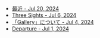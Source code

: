 <head prefix="og: http://ogp.me/ns# fb: http://ogp.me/ns/fb# article: http://ogp.me/ns/article#">
  <meta property="og:title" content="Note" />
  <meta property="og:type" content="article" />
  <meta property="og:url" content="https://juten10x.github.io/note/" />
  <meta property="og:image" content="https://juten10x.github.io/images_for_ogp/IMG_2438.jpeg" />
  <meta property="og:site_name" content="juten10x.github.io" />
  <meta name="twitter::card" content="summary_large_image" />
  <!-- <meta property="og:description" content="ページのディスクリプション" /> -->
  <!-- <meta property="og:locale" content="ローカル言語" /> -->
</head>

* [最近 - Jul 20, 2024](/recent_Jul-20-2024.md)
* [Three Sights - Jul 6, 2024](/three_sights_Jul-6-2024.md)
* [「Gallery」について - Jul 4, 2024](/about_gallery_Jul-4-2024.md)
* [Departure - Jul 1, 2024](/departure_Jul-1-2024.md)
